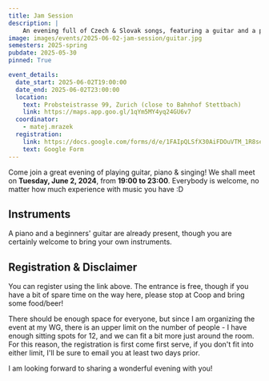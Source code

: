 ```yaml
---
title: Jam Session
description: |
    An evening full of Czech & Slovak songs, featuring a guitar and a piano!
image: images/events/2025-06-02-jam-session/guitar.jpg
semesters: 2025-spring
pubdate: 2025-05-30
pinned: True

event_details:
  date_start: 2025-06-02T19:00:00
  date_end: 2025-06-02T23:00:00
  location:
    text: Probsteistrasse 99, Zurich (close to Bahnhof Stettbach)
    link: https://maps.app.goo.gl/1qYm5MY4yq24GU6v7
  coordinator: 
    - matej.mrazek
  registration:
    link: https://docs.google.com/forms/d/e/1FAIpQLSfX30AiFDOuVTM_1R8seFAR85WoiNnuGRMv4J05M_MTgcApHQ/viewform?usp=sharing&ouid=104836480148266218699
    text: Google Form
---
```




Come join a great evening of playing guitar, piano & singing! We shall meet on **Tuesday, June 2, 2024**, from **19:00 to 23:00**. Everybody is welcome, no matter how much experience with music you have :D


## **Instruments**

A piano and a beginners' guitar are already present, though you are certainly welcome to bring your own instruments.


## **Registration & Disclaimer**

You can register using the link above. The entrance is free, though if you have a bit of spare time on the way here, please stop at Coop and bring some food/beer!

There should be enough space for everyone, but since I am organizing the event at my WG, there is an upper limit on the number of people - I have enough sitting spots for 12, and we can fit a bit more just around the room. For this reason, the registration is first come first serve, if you don't fit into either limit, I'll be sure to email you at least two days prior.


I am looking forward to sharing a wonderful evening with you! 
